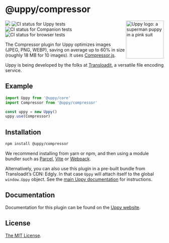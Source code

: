 # @uppy/compressor

<img src="https://uppy.io/images/logos/uppy-dog-head-arrow.svg" width="120" alt="Uppy logo: a superman puppy in a pink suit" align="right">

<a href="https://www.npmjs.com/package/@uppy/compressor"><img src="https://img.shields.io/npm/v/@uppy/compressor.svg?style=flat-square"></a> <img src="https://github.com/transloadit/uppy/workflows/Tests/badge.svg" alt="CI status for Uppy tests"> <img src="https://github.com/transloadit/uppy/workflows/Companion/badge.svg" alt="CI status for Companion tests"> <img src="https://github.com/transloadit/uppy/workflows/End-to-end%20tests/badge.svg" alt="CI status for browser tests">

The Compressor plugin for Uppy optimizes images (JPEG, PNG, WEBP), saving on average up to 60% in size (roughly 18 MB for 10 images). It uses [Compressor.js](https://github.com/fengyuanchen/compressorjs).

Uppy is being developed by the folks at [Transloadit](https://transloadit.com), a versatile file encoding service.

## Example

```js
import Uppy from '@uppy/core'
import Compressor from '@uppy/compressor'

const uppy = new Uppy()
uppy.use(Compressor)
```

## Installation

```bash
npm install @uppy/compressor
```

We recommend installing from yarn or npm, and then using a module bundler such as [Parcel](https://parceljs.org/), [Vite](https://vitejs.dev/) or [Webpack](https://webpack.js.org/).

Alternatively, you can also use this plugin in a pre-built bundle from Transloadit’s CDN: Edgly. In that case `Uppy` will attach itself to the global `window.Uppy` object. See the [main Uppy documentation](https://uppy.io/docs/#Installation) for instructions.

## Documentation

Documentation for this plugin can be found on the [Uppy website](https://uppy.io/docs/compressor).

## License

[The MIT License](./LICENSE).
